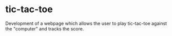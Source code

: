 # tic-tac-toe
Development of a webpage which allows the user to play tic-tac-toe against the "computer" and tracks the score. 